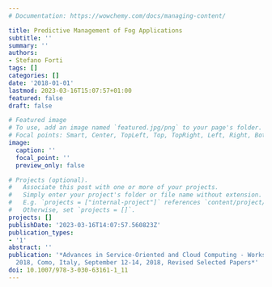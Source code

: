```yaml
---
# Documentation: https://wowchemy.com/docs/managing-content/

title: Predictive Management of Fog Applications
subtitle: ''
summary: ''
authors:
- Stefano Forti
tags: []
categories: []
date: '2018-01-01'
lastmod: 2023-03-16T15:07:57+01:00
featured: false
draft: false

# Featured image
# To use, add an image named `featured.jpg/png` to your page's folder.
# Focal points: Smart, Center, TopLeft, Top, TopRight, Left, Right, BottomLeft, Bottom, BottomRight.
image:
  caption: ''
  focal_point: ''
  preview_only: false

# Projects (optional).
#   Associate this post with one or more of your projects.
#   Simply enter your project's folder or file name without extension.
#   E.g. `projects = ["internal-project"]` references `content/project/deep-learning/index.md`.
#   Otherwise, set `projects = []`.
projects: []
publishDate: '2023-03-16T14:07:57.560823Z'
publication_types:
- '1'
abstract: ''
publication: '*Advances in Service-Oriented and Cloud Computing - Workshops of ESOCC
  2018, Como, Italy, September 12-14, 2018, Revised Selected Papers*'
doi: 10.1007/978-3-030-63161-1_11
---
```

